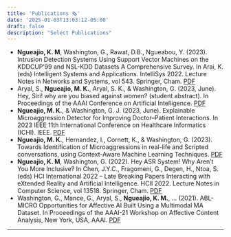 ```yaml
---
title: 'Publications 🗞️'
date: '2025-01-03T13:03:12-05:00'
draft: false
description: "Select Publications"
---
```


- **Ngueajio, K. M**, Washington, G., Rawat, D.B., Ngueabou, Y. (2023). Intrusion Detection Systems Using Support Vector Machines on the KDDCUP’99 and NSL-KDD Datasets A Comprehensive Survey. In Arai, K. (eds) Intelligent Systems and Applications. IntelliSys 2022. Lecture Notes in Networks and Systems, vol 543. Springer, Cham. [PDF](https://scholar.google.com/scholar_url?url=https://arxiv.org/pdf/2209.05579&hl=en&sa=T&oi=gsb-gga&ct=res&cd=0&d=195614842355485312&ei=sRl4Z5qLG4qay9YP7vuXyQg&scisig=AFWwaeYCTP5gj7wsrNarmJi1q3Wv) 
- Aryal, S., **Ngueajio, M. K.**, Aryal, S. K., & Washington, G. (2023, June). Hey, Siri! why are you biased against women? (student abstract). In Proceedings of the AAAI Conference on Artificial Intelligence. [PDF](https://doi.org/10.1609/aaai.v37i13.26937)
- **Ngueajio, M. K.**, & Washington, G. J. (2023, June). Explainable Microaggression Detector for Improving Doctor–Patient Interactions. In 2023 IEEE 11th International Conference on Healthcare Informatics (ICHI). IEEE. [PDF](https://ieeexplore.ieee.org/abstract/document/10337102)
- **Ngueajio, M. K.**, Hernandez, I., Cornett, K., & Washington, G. (2023). Towards Identification of Microaggressions in real-life and Scripted conversations, using Context-Aware Machine Learning Techniques. [PDF](https://openreview.net/pdf?id=z7FfWq2iaW4)
- **Ngueajio, K. M**, Washington, G. (2022). Hey ASR System! Why Aren’t You More Inclusive? In Chen, J.Y.C., Fragomeni, G., Degen, H., Ntoa, S. (eds) HCI International 2022 – Late Breaking Papers Interacting with eXtended Reality and Artificial Intelligence. HCII 2022. Lecture Notes in Computer Science, vol 13518. Springer, Cham. [PDF](https://doi.org/10.1007/978-3-031-21707-4_30)
- Washington, G., Mance, G., Aryal, S., **Ngueajio, K. M.**, … (2021). ABL-MICRO Opportunities for Affective AI Built Using a Multimodal MA Dataset. In Proceedings of the AAAI-21 Workshop on Affective Content Analysis, New York, USA, AAAI. [PDF](https://ceur-ws.org/Vol-2897/AffconAAAI-21_paper3.pdf)
---